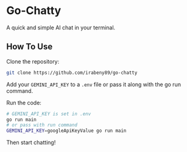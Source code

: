 # Go-Chatty

A quick and simple AI chat in your terminal.

## How To Use

Clone the repository:

```sh
git clone https://github.com/irabeny89/go-chatty
```

Add your `GEMINI_API_KEY` to a `.env` file or pass it along with the go run command.

Run the code:

```sh
# GEMINI_API_KEY is set in .env
go run main 
# or pass with run command
GEMINI_API_KEY=googleApiKeyValue go run main
```

Then start chatting!
